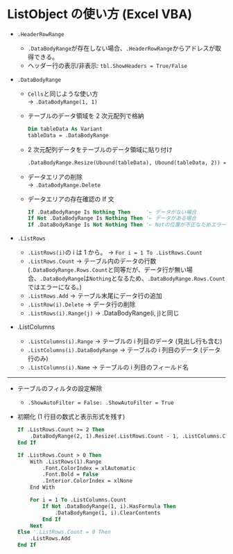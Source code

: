 # ListObject の使い方 (Excel VBA)

- `.HeaderRowRange`
  - `.DataBodyRange`が存在しない場合、`.HeaderRowRange`からアドレスが取得できる。
  - ヘッダー行の表示/非表示: `tbl.ShowHeaders = True/False`
- `.DataBodyRange`

  - `Cells`と同じような使い方  
    → `.DataBodyRange(1, 1)`
  - テーブルのデータ領域を 2 次元配列で格納

    ```vb
    Dim tableData As Variant
    tableData = .DataBodyRange
    ```

  - 2 次元配列データをテーブルのデータ領域に貼り付け

    ```vb
    .DataBodyRange.Resize(Ubound(tableData), Ubound(tableData, 2)) = tableData
    ```

  - データエリアの削除  
    → `.DataBodyRange.Delete`
  - データエリアの存在確認の If 文

    ```vb
    If .DataBodyRange Is Nothing Then     '← データがない場合
    If Not .DataBodyRange Is Nothing Then '← データがある場合
    If .DataBodyRange Is Not Nothing Then '← Notの位置が不正なためエラーになる
    ```

- `.ListRows`
  - `.ListRows(i)`の i は 1 から。 → `For i = 1 To .ListRows.Count`
  - `.ListRows.Count` → テーブル内のデータの行数  
    (`.DataBodyRange.Rows.Count`と同等だが、データ行が無い場合、`.DataBodyRange`は`Nothing`となるため、`.DataBodyRange.Rows.Count`ではエラーになる。)
  - `.ListRows.Add` → テーブル末尾にデータ行の追加
  - `.ListRow(i).Delete` → データ行の削除
  - `.ListRows(i).Range(j)` → .DataBodyRange(i, j)と同じ
- .ListColumns
  - `.ListColumns(i).Range` → テーブルの i 列目のデータ (見出し行も含む)
  - `.ListColumns(i).DataBodyRange` → テーブルの i 列目のデータ (データ行のみ)
  - `.ListColumns(i).Name` → テーブルの i 列目のフィールド名

---

- テーブルのフィルタの設定解除

  - `.ShowAutoFilter = False: .ShowAutoFilter = True`

- 初期化 (1 行目の数式と表示形式を残す)

  ```vb
  If .ListRows.Count >= 2 Then
      .DataBodyRange(2, 1).Resize(.ListRows.Count - 1, .ListColumns.Count).Delete
  End If

  If .ListRows.Count > 0 Then
      With .ListRows(1).Range
          .Font.ColorIndex = xlAutomatic
          .Font.Bold = False
          .Interior.ColorIndex = xlNone
      End With

      For i = 1 To .ListColumns.Count
          If Not .DataBodyRange(1, i).HasFormula Then
              .DataBodyRange(1, i).ClearContents
          End If
      Next
  Else '.ListRows.Count = 0 Then
      .ListRows.Add
  End If
  ```
